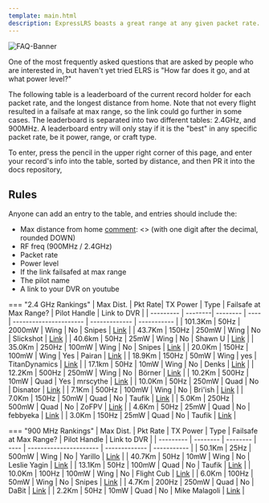 ```yaml
---
template: main.html
description: ExpressLRS boasts a great range at any given packet rate. Here's what others reached with their aircraft.
---
```


![FAQ-Banner](https://raw.githubusercontent.com/ExpressLRS/ExpressLRS-hardware/master/img/community.png)

One of the most frequently asked questions that are asked by people who are interested in, but haven't yet tried ELRS is "How far does it go, and at what power level?"

The following table is a leaderboard of the current record holder for each packet rate, and the longest distance from home. Note that not every flight resulted in a failsafe at max range, so the link could go further in some cases. The leaderboard is separated into two different tables: 2.4GHz, and 900MHz. A leaderboard entry will only stay if it is the "best" in any specific packet rate, be it power, range, or craft type.

To enter, press the pencil in the upper right corner of this page, and enter your record's info into the table, sorted by distance, and then PR it into the docs repository,

## Rules
Anyone can add an entry to the table, and entries should include the:

- Max distance from home
[comment]: <> (with one digit after the decimal, rounded DOWN)
- RF freq (900MHz / 2.4GHz)
- Packet rate
- Power level
- If the link failsafed at max range
- The pilot name
- A link to your DVR on youtube

[comment]: <> (To keep things clutter free, if following conditions are met, the person gets taken OFF the leaderboard:)
[comment]: <> (1: The person does NOT have the lowest power level for any given packet rate)
[comment]: <> (2: The person does NOT hold the highest range for any given packet rate)
[comment]: <> (3: The person is NOT using a different craft type than someone else that achieved better in conditions 1 and 2)

=== "2.4 GHz Rankings"
    | Max Dist. | Pkt Rate| TX Power | Type | Failsafe at Max Range? | Pilot Handle  | Link to DVR |
    | --------- | --------| -------- | ---- | ---------------------- | ------------- | ----------- |
    |   101.3Km |    50Hz |   2000mW | Wing |                     No | Snipes        | [Link](https://www.youtube.com/watch?v=IjQYLyvai6s) |
    |    43.7Km |   150Hz |    250mW | Wing |                     No | Slickshot     | [Link](https://youtu.be/Fidq5O3IvZs) |
    |    40.6km |    50Hz |     25mW | Wing |                     No | Shawn U       | [Link](https://youtu.be/TmSVSCLTUGI) |
    |    35.0Km |   250Hz |    100mW | Wing |                     No | Snipes        | [Link](https://youtu.be/dBmTRhgVcyY) |
    |    20.0Km |   150Hz |    100mW | Wing |                    Yes | Pairan        | [Link](https://youtu.be/B9-AItJ9WS0) |
    |    18.9Km |   150Hz |     50mW | Wing |                    yes | TitanDynamics | [Link](https://youtu.be/LPDKBW9XNKM) |
    |    17.1km |    50Hz |     10mW | Wing |                     No | Denks         | [Link](https://youtu.be/VEkl7GaNszs) |
    |    12.2Km |   500Hz |    250mW | Wing |                     No | Börner        | [Link](https://youtu.be/GUUngM6NcAg) |
    |    10.2Km |   500Hz |     10mW | Quad |                    Yes | mrscythe      | [Link](https://youtu.be/IpiPEZrCGtg) |
    |    10.0Km |    50Hz |    250mW | Quad |                     No | Disnator      | [Link](https://youtu.be/p6USo0VsLag) |
    |     7.1Km |   500Hz |    100mW | Wing |                     No | Bri'ish       | [Link](https://youtu.be/FsQiL0LYnaY) |
    |     7.0Km |   150Hz |     50mW | Quad |                     No | Taufik        | [Link](https://youtu.be/bUlUGCup48I) |
    |     5.0Km |   250Hz |    500mW | Quad |                     No | ZoFPV         | [Link](https://youtu.be/JyNvywwi90s) |
    |     4.6Km |    50Hz |     25mW | Quad |                     No | febbyeka      | [Link](https://youtu.be/jtiu6GdsKhA) |
    |     3.0Km |   150Hz |     25mW | Quad |                     No | Taufik        | [Link](https://youtu.be/vG_hxHndXdI) |

=== "900 MHz Rankings"
    | Max Dist. | Pkt Rate | TX Power | Type | Failsafe at Max Range? | Pilot Handle  | Link to DVR |
    | --------- | -------- | -------- | ---- | ---------------------- | ------------- | ----------- |
    |    50.1Km |     25Hz |    500mW | Wing |                     No | Yarillo       | [Link](https://youtu.be/EJeTSvX5jrA) |
    |    40.7Km |     50Hz |     10mW | Wing |                     No | Leslie Yagin  | [Link](https://youtu.be/HRqTklpWDIM) |
    |    13.1Km |     50Hz |    100mW | Quad |                     No | Taufik        | [Link](https://youtu.be/Thrz9QuZGWE) |
    |    10.0Km |    100Hz |    100mW | Wing |                     No | Flight Cub    | [Link](https://youtu.be/fg4MxRdKryU) |
    |     6.0Km |    100Hz |     50mW | Wing |                     No | Snipes        | [Link](https://youtu.be/kN89mINbmQc) |
    |     4.7Km |    200Hz |    250mW | Quad |                     No | DaBit         | [Link](https://youtu.be/k0lY0XwB6Ko) |
    |     2.2Km |     50Hz |     10mW | Quad |                     No | Mike Malagoli | [Link](https://youtu.be/qi4OygUAZxA) |
